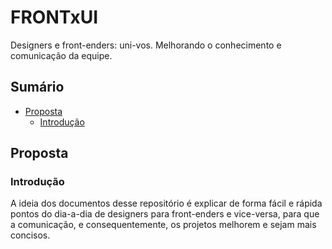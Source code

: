 # FRONTxUI

Designers e front-enders: uni-vos. Melhorando o conhecimento e comunicação da equipe.

## Sumário

- [Proposta](#proposta)
  - [Introdução](#introdução)

## Proposta

### Introdução

A ideia dos documentos desse repositório é explicar de forma fácil e rápida pontos do dia-a-dia de designers para front-enders e vice-versa, para que a comunicação, e consequentemente, os projetos melhorem e sejam mais concisos.
